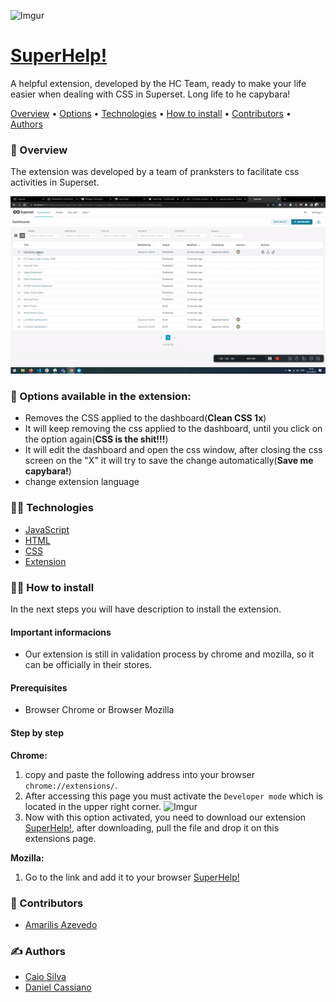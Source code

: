 ![Imgur](https://imgur.com/N8jS4Ar.png)
# <a target="_blank" href="https://cassiano07.github.io/SuperHelp/">SuperHelp!</a>

A helpful extension, developed by the HC Team, ready to make your life easier when dealing with CSS in Superset. Long life to he capybara!

[Overview](#-overview) • [Options](#-options-available-in-the-extension) • [Technologies](#-technologies) • [How to install](#-how-to-install) •  [Contributors](#-contributors) • [Authors](#-authors)

### 👀 Overview
The extension was developed by a team of pranksters to facilitate css activities in Superset.

![SuperHelp-gif](src/img/SuperHelp-gif.gif)


### 🔎 Options available in the extension:

* Removes the CSS applied to the dashboard(**Clean CSS 1x**)
* It will keep removing the css applied to the dashboard, until you click on the option again(**CSS is the shit!!!**)
* It will edit the dashboard and open the css window, after closing the css screen on the "X" it will try to save the change automatically(**Save me capybara!**)
* change extension language

### 👨‍💻 Technologies

* <a target="_blank" href="https://developer.mozilla.org/en-US/docs/Web/JavaScript">JavaScript</a>
* <a target="_blank" href="https://developer.mozilla.org/en-US/docs/Web/HTML">HTML</a>
* <a target="_blank" href="https://developer.mozilla.org/pt-BR/docs/Web/CSS">CSS</a>
* <a target="_blank" href="https://developer.chrome.com/docs/extensions/">Extension</a>

### 👨‍🔧 How to install
In the next steps you will have description to install the extension.

#### Important informacions
* Our extension is still in validation process by chrome and mozilla, so it can be officially in their stores.

#### Prerequisites

* Browser Chrome or Browser Mozilla

#### Step by step
**Chrome:**
1. copy and paste the following address into your browser `chrome://extensions/`.
2. After accessing this page you must activate the `Developer mode` which is located in the upper right corner.
![Imgur](https://imgur.com/fGcqjXd.png)
3. Now with this option activated, you need to download our extension <a target="_blank" href="https://github.com/cassiano07/SuperHelp/raw/main/compiled_extensions/SuperHelp-chrome.zip">SuperHelp!</a>, after downloading, pull the file and drop it on this extensions page.

**Mozilla:**

1. Go to the link and add it to your browser <a target="_blank" href="https://addons.mozilla.org/pt-BR/firefox/addon/superhelp/">SuperHelp!</a>
   

### 🤝 Contributors

* <a target="_blank" href="https://www.linkedin.com/in/amarilisazevedo/">Amarilis Azevedo</a>

### ✍ Authors

* <a target="_blank" href="https://www.linkedin.com/in/ccaiosilva/">Caio Silva</a>
* <a target="_blank" href="https://www.linkedin.com/in/danielcm07/">Daniel Cassiano</a>

